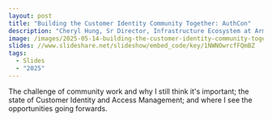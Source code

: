 ```yaml
---
layout: post
title: "Building the Customer Identity Community Together: AuthCon"
description: "Cheryl Hung, Sr Director, Infrastructure Ecosystem at Arm, talks about the community opportunities for CIAM."
image: /images/2025-05-14-building-the-customer-identity-community-together.jpeg
slides: //www.slideshare.net/slideshow/embed_code/key/1NWNOwrcfFQmBZ
tags:
  - Slides
  - "2025"
---
```


The challenge of community work and why I still think it's important; the state of Customer Identity and Access Management; and where I see the opportunities going forwards.
